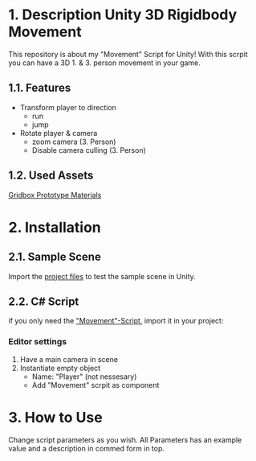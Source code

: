 # 1. Description Unity 3D Rigidbody Movement
This repository is about my "Movement" Script for Unity!
With this scrpit you can have a 3D 1. & 3. person movement in your game.

## 1.1. Features
- Transform player to direction
  - run
  - jump
- Rotate player & camera
  - zoom camera  (3. Person)
  - Disable camera culling (3. Person)
  
## 1.2. Used Assets
[Gridbox Prototype Materials](https://assetstore.unity.com/packages/2d/textures-materials/gridbox-prototype-materials-129127)

# 2. Installation
## 2.1. Sample Scene
Import the [project files](https://github.com/Engin1999/Unity-3D-Rigidbody-Movement/tree/main/3D%20Rigidbody%20Movement) to test the sample scene in Unity.

##  2.2. C# Script
if you only need the ["Movement"-Script](https://github.com/Engin1999/Unity-3D-Rigidbody-Movement/blob/main/3D%20Rigidbody%20Movement/Assets/Scripts/Movement.cs), import it in your project:

### Editor settings
1) Have a main camera in scene
2) Instantiate empty object 
   - Name: "Player" (not nessesary)
   - Add "Movement" scrpit as component

# 3. How to Use
Change script parameters as you wish.
All Parameters has an example value and a description in commed form in top.

